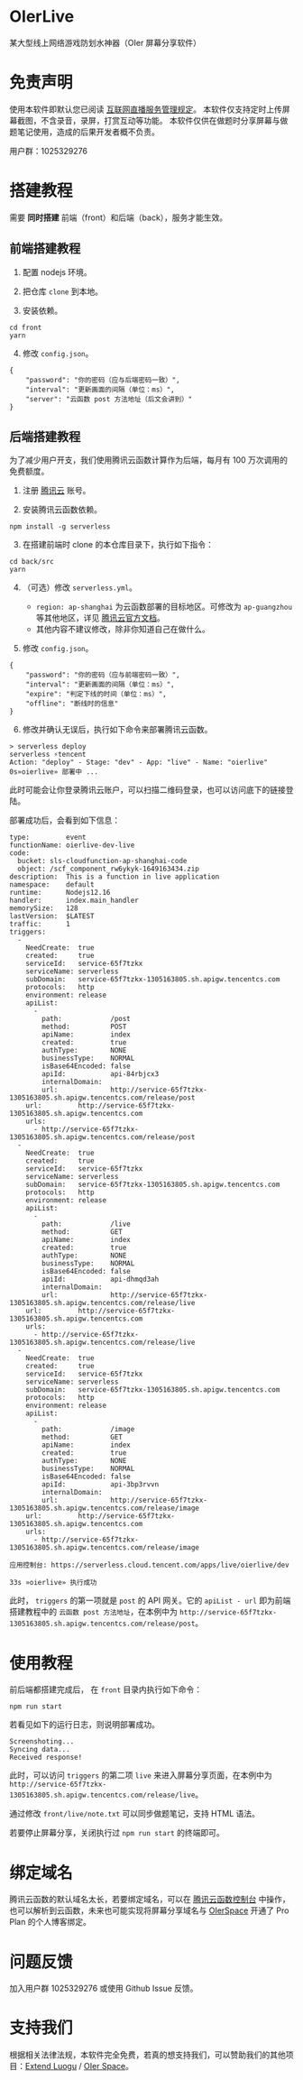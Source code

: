# OIerLive
某大型线上网络游戏防划水神器（OIer 屏幕分享软件）

# 免责声明
使用本软件即默认您已阅读 [互联网直播服务管理规定](http://www.cac.gov.cn/2016-11/04/c_1119847629.htm)。
本软件仅支持定时上传屏幕截图，不含录音，录屏，打赏互动等功能。
本软件仅供在做题时分享屏幕与做题笔记使用，造成的后果开发者概不负责。

用户群：1025329276

# 搭建教程

需要 **同时搭建** 前端（front）和后端（back），服务才能生效。

## 前端搭建教程

1. 配置 nodejs 环境。

2. 把仓库 `clone` 到本地。

3. 安装依赖。
  ```
  cd front
  yarn
  ```

4. 修改 `config.json`。
  ```
  {
      "password": "你的密码（应与后端密码一致）",
      "interval": "更新画面的间隔（单位：ms）",
      "server": "云函数 post 方法地址（后文会讲到）"
  }
  ```

## 后端搭建教程

为了减少用户开支，我们使用腾讯云函数计算作为后端，每月有 100 万次调用的免费额度。

1. 注册 [腾讯云](https://cloud.tencent.com/) 账号。

2. 安装腾讯云函数依赖。
  ```
  npm install -g serverless
  ```

3. 在搭建前端时 clone 的本仓库目录下，执行如下指令：
  ```
  cd back/src
  yarn
  ```

4. （可选）修改  `serverless.yml`。

   - `region: ap-shanghai` 为云函数部署的目标地区。可修改为 `ap-guangzhou` 等其他地区，详见 [腾讯云官方文档](https://cloud.tencent.com/document/api/583/17238#.E5.9C.B0.E5.9F.9F.E5.88.97.E8.A1.A8)。
   - 其他内容不建议修改，除非你知道自己在做什么。

5. 修改 `config.json`。
  ```
  {
      "password": "你的密码（应与前端密码一致）",
      "interval": "更新画面的间隔（单位：ms）",
      "expire": "判定下线的时间（单位：ms）",
      "offline": "断线时的信息"
  }
  ```

6. 修改并确认无误后，执行如下命令来部署腾讯云函数。
  ```
  > serverless deploy
  serverless ⚡tencent
  Action: "deploy" - Stage: "dev" - App: "live" - Name: "oierlive"
  0s»oierlive» 部署中 ...
  ```

  此时可能会让你登录腾讯云账户，可以扫描二维码登录，也可以访问底下的链接登陆。

  部署成功后，会看到如下信息：

  ```
  type:         event
  functionName: oierlive-dev-live
  code:
    bucket: sls-cloudfunction-ap-shanghai-code
    object: /scf_component_rw6ykyk-1649163434.zip
  description:  This is a function in live application
  namespace:    default
  runtime:      Nodejs12.16
  handler:      index.main_handler
  memorySize:   128
  lastVersion:  $LATEST
  traffic:      1
  triggers:
    -
      NeedCreate:  true
      created:     true
      serviceId:   service-65f7tzkx
      serviceName: serverless
      subDomain:   service-65f7tzkx-1305163805.sh.apigw.tencentcs.com
      protocols:   http
      environment: release
      apiList:
        -
          path:            /post
          method:          POST
          apiName:         index
          created:         true
          authType:        NONE
          businessType:    NORMAL
          isBase64Encoded: false
          apiId:           api-84rbjcx3
          internalDomain:
          url:             http://service-65f7tzkx-1305163805.sh.apigw.tencentcs.com/release/post
      url:         http://service-65f7tzkx-1305163805.sh.apigw.tencentcs.com
      urls:
        - http://service-65f7tzkx-1305163805.sh.apigw.tencentcs.com/release/post
    -
      NeedCreate:  true
      created:     true
      serviceId:   service-65f7tzkx
      serviceName: serverless
      subDomain:   service-65f7tzkx-1305163805.sh.apigw.tencentcs.com
      protocols:   http
      environment: release
      apiList:
        -
          path:            /live
          method:          GET
          apiName:         index
          created:         true
          authType:        NONE
          businessType:    NORMAL
          isBase64Encoded: false
          apiId:           api-dhmqd3ah
          internalDomain:
          url:             http://service-65f7tzkx-1305163805.sh.apigw.tencentcs.com/release/live
      url:         http://service-65f7tzkx-1305163805.sh.apigw.tencentcs.com
      urls:
        - http://service-65f7tzkx-1305163805.sh.apigw.tencentcs.com/release/live
    -
      NeedCreate:  true
      created:     true
      serviceId:   service-65f7tzkx
      serviceName: serverless
      subDomain:   service-65f7tzkx-1305163805.sh.apigw.tencentcs.com
      protocols:   http
      environment: release
      apiList:
        -
          path:            /image
          method:          GET
          apiName:         index
          created:         true
          authType:        NONE
          businessType:    NORMAL
          isBase64Encoded: false
          apiId:           api-3bp3rvvn
          internalDomain:
          url:             http://service-65f7tzkx-1305163805.sh.apigw.tencentcs.com/release/image
      url:         http://service-65f7tzkx-1305163805.sh.apigw.tencentcs.com
      urls:
        - http://service-65f7tzkx-1305163805.sh.apigw.tencentcs.com/release/image
  
  应用控制台: https://serverless.cloud.tencent.com/apps/live/oierlive/dev
  
  33s »oierlive» 执行成功
  ```

   此时， `triggers` 的第一项就是 `post` 的 API 网关。它的 `apiList - url` 即为前端搭建教程中的 `云函数 post 方法地址`，在本例中为 `http://service-65f7tzkx-1305163805.sh.apigw.tencentcs.com/release/post`。

# 使用教程

前后端都搭建完成后， 在 `front` 目录内执行如下命令：
```
npm run start
```

若看见如下的运行日志，则说明部署成功。
```
Screenshoting...
Syncing data...
Received response!
```

此时，可以访问 `triggers` 的第二项 `live` 来进入屏幕分享页面，在本例中为 `http://service-65f7tzkx-1305163805.sh.apigw.tencentcs.com/release/live`。

通过修改 `front/live/note.txt` 可以同步做题笔记，支持 HTML 语法。

若要停止屏幕分享，关闭执行过 `npm run start` 的终端即可。

# 绑定域名

腾讯云函数的默认域名太长，若要绑定域名，可以在 [腾讯云函数控制台](https://console.cloud.tencent.com/scf/list) 中操作，也可以解析到云函数，未来也可能实现将屏幕分享域名与 [OIerSpace](https://oier.space) 开通了 Pro Plan 的个人博客绑定。

# 问题反馈

加入用户群 1025329276 或使用 Github Issue 反馈。

# 支持我们

根据相关法律法规，本软件完全免费，若真的想支持我们，可以赞助我们的其他项目：[Extend Luogu](https://afdian.net/@extend-luogu) / [OIer Space](https://afdian.net/@bohan)。
